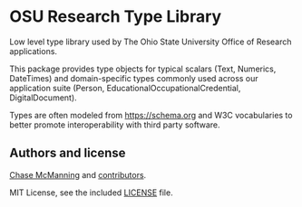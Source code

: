 
# OSU Research Type Library

Low level type library used by The Ohio State University Office of Research applications.

This package provides type objects for typical scalars (Text, Numerics, DateTimes) and domain-specific types commonly used across our application suite (Person, EducationalOccupationalCredential, DigitalDocument).

Types are often modeled from https://schema.org and W3C vocabularies to better promote interoperability with third party software.

## Authors and license

[Chase McManning](https://github.com/McManning) and [contributors](https://github.com/osuresearch/types/graphs/contributors).

MIT License, see the included [LICENSE](LICENSE) file.
